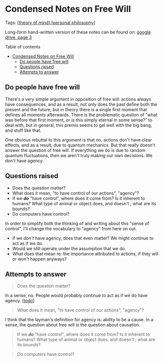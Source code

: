 ---
---

# Condensed Notes on Free Will

Tags: [[theory of mind]],[[personal philosophy]]

Long-form hand-written version of these notes can be found on: [google drive, page 3](https://drive.google.com/drive/u/0/folders/1M_lJ2qeWg9rdW0xxBVlLGjHUWrLYsdx1)

Table of contents

- [Condensed Notes on Free Will](#condensed-notes-on-free-will)
  - [Do people have free will](#do-people-have-free-will)
  - [Questions raised](#questions-raised)
  - [Attempts to answer](#attempts-to-answer)

## Do people have free will

There's a very simple argument in opposition of free will: actions always have consequences, and as a result, not only does the past define both the present and the future, but in theory there is a single first moment that defines all moments afterwards. There is the problematic question of "what was before that first moment, or is this simply eternal in some sense?" to deal with, but in general, this premis seems to gel well with the big bang, and stuff like that.

One obvious rebuttal to this argument is that no, actions don't have clear effects, and as a result, due to quantum mechanics. But that really doesn't answer the question of free will. If everything we do is due to random quantum fluctuations, then we aren't truly making our own decisions. We don't have agency.

## Questions raised

- Does the question matter?
- What does it mean, "to have control of our actions", "agency"?
- If we ***do*** "have control", where does it come from? Is it inherent to humans? What type of animal or object does, and doesn't ; what are its bounds?
- Do computers have control?

In order to simplify both the thinking of and writing about this "sense of control", I'll change the vocabulary to "agency" from here on out.

- If we *don't* have agency, does that even matter? We might continue to act as if we do.
- Would we still operate under the assumption that we do.
- What does that mean re: the importance attributed to actions, if they will or won't happen anyways?

## Attempts to answer

> Does the question matter?

In a sense, no. People would probably continue to act as if we do have agency.
[[todo]]

> What does it mean, "to have control of our actions", "agency"?

I think that the layman's definition for agency is: ability to be a cause. In a sense, the question about free will is the question about causation.

> If we ***do*** "have control", where does it come from? Is it inherent to humans? What type of animal or object does, and doesn't ; what are its bounds?

> Do computers have control?

[//begin]: # "Autogenerated link references for markdown compatibility"
[theory of mind]: theory-of-mind "Theory of Mind"
[personal philosophy]: personal-philosophy "Personal Philosophy"
[todo]: todo "Todo"
[//end]: # "Autogenerated link references"
